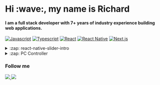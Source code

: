 <h1>Hi :wave:, my name is Richard</h1>

<h4>I am a full stack developer with 7+ years of industry experience building web applications.</h4>

[![Javascript](https://img.shields.io/badge/-Javascript-F7DF1E?style=flat&logo=javascript&logoColor=FFF)](https://www.javascript.com/)
[![Typescript](https://img.shields.io/badge/-Typescript-3178C6?style=flat&logo=typescript&logoColor=FFF)](https://www.typescriptlang.org/)
[![React](https://img.shields.io/badge/-React-61DAFB?style=flat&logo=react&logoColor=FFF)](https://reactjs.org/)
[![React Native](https://img.shields.io/badge/-React_Native-61DAFB?style=flat&logo=react&logoColor=FFF)](https://reactnative.dev/)
[![Next.js](https://img.shields.io/badge/-Next.js-000?style=flat&logo=next.js&logoColor=FFF)](https://nextjs.org/)

<details>
  <summary>:zap: react-native-slider-intro</summary>
  <p>A simple and fully customizable React Native package which implements a unique slider.</p>

  - [![React Native](https://img.shields.io/badge/-React_Native-61DAFB?style=flat&logo=react&logoColor=FFF)](https://reactnative.dev/) [![Typescript](https://img.shields.io/badge/-Typescript-3178C6?style=flat&logo=typescript&logoColor=FFF)](https://www.typescriptlang.org/)
  - Available on [![NPM](https://img.shields.io/badge/-NPM-CB3837?style=flat&logo=npm&logoColor=FFF)](https://www.npmjs.com/package/react-native-slider-intro)
  <a href="https://github.com/RichardRNStudio/react-native-slider-intro">
    <img src="https://github-readme-stats.vercel.app/api/pin/?username=RichardRNStudio&repo=react-native-slider-intro&theme=dark" />
  </a>
</details>

<details>
  <summary>:zap: PC Controller</summary>
  <p>PC Controller is my first React Native application. It is about to control a windows machine via android phone.</p>

  - [![React Native](https://img.shields.io/badge/-React_Native-61DAFB?style=flat&logo=react&logoColor=FFF)](https://reactnative.dev/) [![C#](https://img.shields.io/badge/-C%23-239120?style=flat&logo=c-sharp&logoColor=white&logoColor=FFF)](https://docs.microsoft.com/en-us/dotnet/csharp/) [![Firebase](https://img.shields.io/badge/-Firebase-FFCA28?style=flat&logo=firebase&logoColor=FFF)](https://firebase.google.com/) [![Google Play Console](https://img.shields.io/badge/-Google_Play_Console-414141?style=flat&logo=google-play&logoColor=FFF)](https://play.google.com/console/about/)
  - https://pccontroller.rnstudio.hu
  - Available on [![Google Play](https://img.shields.io/badge/-Google_Play-414141?style=flat&logo=google-play&logoColor=FFF)](https://play.google.com/store/apps/details?id=com.pccontroller)

<a href="https://pccontroller.rnstudio.hu/">
  <img src="https://github.com/RichardRNStudio/RichardRNStudio/blob/main/mockups.png?raw=true" />
</a>
</details>

<h3>Follow me</h3>
<a href="https://www.linkedin.com/in/nagy-rich%C3%A1rd-3363a9140/">
  <img src="https://img.shields.io/badge/-LINKEDIN-blue?style=for-the-badge&logo=linkedin&logoColor=white"/>
</a>
<a href="https://github.com/RichardRNStudio">
  <img src="https://img.shields.io/badge/-Github-181717?style=for-the-badge&logo=github&logoColor=FFF"/>
</a>
